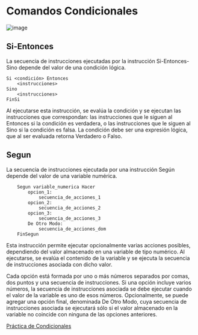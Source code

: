 # Comandos Condicionales
![image](https://user-images.githubusercontent.com/8560750/161448971-c88bdaf0-000d-4654-8fb9-398c1d0bd6c9.png)

## Si-Entonces
La secuencia de instrucciones ejecutadas por la instrucción Si-Entonces-Sino depende del valor de una condición lógica.
```
Si <condición> Entonces
    <instrucciones>
Sino
    <instrucciones>
FinSi 
```

Al ejecutarse esta instrucción, se evalúa la condición y se ejecutan las instrucciones que correspondan: las instrucciones que le siguen al Entonces si la condición es verdadera, o las instrucciones que le siguen al Sino si la condición es falsa. La condición debe ser una expresión lógica, que al ser evaluada retorna Verdadero o Falso.


## Segun

La secuencia de instrucciones ejecutada por una instrucción Según depende del valor de una variable numérica. 

```
	Segun variable_numerica Hacer
		opcion_1:
			secuencia_de_acciones_1
		opcion_2:
			secuencia_de_acciones_2
		opcion_3:
			secuencia_de_acciones_3
		De Otro Modo:
			secuencia_de_acciones_dom
	FinSegun
```
Esta instrucción permite ejecutar opcionalmente varias acciones posibles, dependiendo del valor almacenado en una variable de tipo numérico. Al ejecutarse, se evalúa el contenido de la variable y se ejecuta la secuencia de instrucciones asociada con dicho valor.

Cada opción está formada por uno o más números separados por comas, dos puntos y una secuencia de instrucciones. Si una opción incluye varios números, la secuencia de instrucciones asociada se debe ejecutar cuando el valor de la variable es uno de esos números. Opcionalmente, se puede agregar una opción final, denominada De Otro Modo, cuya secuencia de instrucciones asociada se ejecutará sólo si el valor almacenado en la variable no coincide con ninguna de las opciones anteriores.

[Práctica de Condicionales](https://drive.google.com/file/d/1KPnXnsuFiJDP2-vAFhmi3jQZYMMu8rqH/view?usp=share_link)
